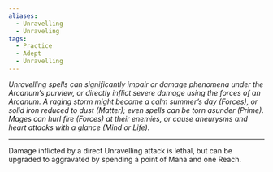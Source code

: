 ```yaml
---
aliases:
  - Unravelling
  - Unraveling
tags:
  - Practice
  - Adept
  - Unravelling
---
```


_Unravelling spells can significantly impair or damage phenomena under the Arcanum’s purview, or directly inflict severe damage using the forces of an Arcanum. A raging storm might become a calm summer’s day (Forces), or solid iron reduced to dust (Matter); even spells can be torn asunder (Prime). Mages can hurl fire (Forces) at their enemies, or cause aneurysms and heart attacks with a glance (Mind or Life)._

---

Damage inflicted by a direct Unravelling attack is lethal, but can be upgraded to aggravated by spending a point of Mana and one Reach.
